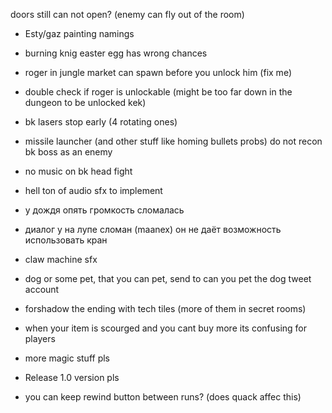 doors still can not open? (enemy can fly out of the room)

* Esty/gaz painting namings
* burning knig easter egg has wrong chances
* roger in jungle market can spawn before you unlock him (fix me)
* double check if roger is unlockable (might be too far down in the dungeon to be unlocked kek)
* bk lasers stop early (4 rotating ones)
* missile launcher (and other stuff like homing bullets probs) do not recon bk boss as an enemy

* no music on bk head fight
* hell ton of audio sfx to implement
* у дождя опять громкость сломалась
* диалог у на лупе сломан (maanex) он не даёт возможность использовать кран
* claw machine sfx

* dog or some pet, that you can pet, send to can you pet the dog tweet account
* forshadow the ending with tech tiles (more of them in secret rooms)

* when your item is scourged and you cant buy more its confusing for players
* more magic stuff pls
* Release 1.0 version pls
* you can keep rewind button between runs? (does quack affec this)
